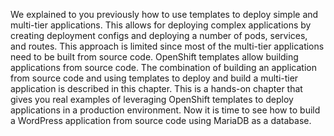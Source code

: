 We explained to you previously how to use templates to deploy simple and multi-tier applications. This allows for deploying complex applications by creating deployment configs and deploying a number of pods, services, and routes. This approach is limited since most of the multi-tier applications need to be built from source code. OpenShift templates allow building applications from source code. The combination of building an application from source code and using templates to deploy and build a multi-tier application is described in this chapter. This is a hands-on chapter that gives you real examples of leveraging OpenShift templates to deploy applications in a production environment. Now it is time to see how to build a WordPress application from source code using MariaDB as a database.